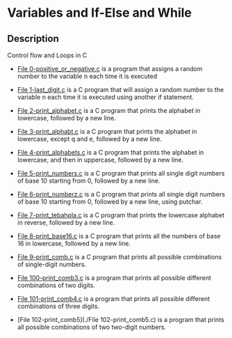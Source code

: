 # Variables and If-Else and While
## Description
Control flow and Loops in C

- [File 0-positive_or_negative.c](./0-positive_or_negative.c) is a program that assigns a random number to the variable n each time it is executed

- [File 1-last_digit.c](./1-last_digit.c) is a C program that will assign a random number to the variable n each time it is executed using another if statement.

- [File 2-print_alphabet.c](./2-print_alphabet.c) is a C program that prints the alphabet in lowercase, followed by a new line.

- [File 3-print_alphabt.c](./3-print_alphabt.c) is a C program that prints the alphabet in lowercase, except q and e, followed by a new line.

- [File 4-print_alphabets.c](./4-print_alphabets.c) is a C program that prints the alphabet in lowercase, and then in uppercase, followed by a new line.

- [File 5-print_numbers.c](./5-print_numbers.c) is a C program that prints all single digit numbers of base 10 starting from 0, followed by a new line.

- [File 6-print_numberz.c](./6-print_numberz.c) is a C program that prints all single digit numbers of base 10 starting from 0, followed by a new line, using putchar.

- [File 7-print_tebahpla.c](./7-print_tebahpla.c) is a C program that prints the lowercase alphabet in reverse, followed by a new line.

- [File 8-print_base16.c](./8-print_base16.c) is a C program that prints all the numbers of base 16 in lowercase, followed by a new line.

- [File 9-print_comb.c](./9-print_comb.c) is a C program that prints all possible combinations of single-digit numbers.

- [File 100-print_comb3.c](./100-print_comb3.c) is a program that prints all possible different combinations of two digits.

- [File 101-print_comb4.c](./101-print_comb4.c) is a program that prints all possible different combinations of three digits.

- [File 102-print_comb5](./File 102-print_comb5.c) is a program that prints all possible combinations of two two-digit numbers.
